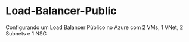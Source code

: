 # Load-Balancer-Public
Configurando um Load Balancer Público no Azure com 2 VMs, 1 VNet, 2 Subnets e 1 NSG
